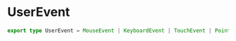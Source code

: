 <!--
 * @Author: haifeng.lu haifeng.lu@ly.com
 * @Date: 2022-08-23 11:37:51
 * @LastEditors: haifeng.lu
 * @LastEditTime: 2022-12-10 10:32:35
 * @Description: 
-->
# UserEvent

```ts
export type UserEvent = MouseEvent | KeyboardEvent | TouchEvent | PointerEvent;
```
